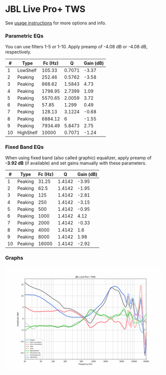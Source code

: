 # JBL Live Pro+ TWS
See [usage instructions](https://github.com/jaakkopasanen/AutoEq#usage) for more options and info.

### Parametric EQs
You can use filters 1-5 or 1-10. Apply preamp of -4.08 dB or -4.08 dB, respectively.

|   # | Type      |   Fc (Hz) |      Q |   Gain (dB) |
|-----|-----------|-----------|--------|-------------|
|   1 | LowShelf  |    105.33 | 0.7071 |       -3.37 |
|   2 | Peaking   |    252.46 | 0.5762 |       -3.58 |
|   3 | Peaking   |    868.62 | 1.5843 |        4.73 |
|   4 | Peaking   |   1798.95 | 2.7399 |        1.09 |
|   5 | Peaking   |   5570.65 | 2.0059 |        3.72 |
|   6 | Peaking   |     57.85 | 1.299  |        0.49 |
|   7 | Peaking   |    128.13 | 3.1224 |       -0.68 |
|   8 | Peaking   |   6884.12 | 6      |       -1.55 |
|   9 | Peaking   |   7934.49 | 5.8473 |        2.75 |
|  10 | HighShelf |  10000    | 0.7071 |       -1.24 |

### Fixed Band EQs
When using fixed band (also called graphic) equalizer, apply preamp of **-3.92 dB** (if available) and set gains manually with these parameters.

|   # | Type    |   Fc (Hz) |      Q |   Gain (dB) |
|-----|---------|-----------|--------|-------------|
|   1 | Peaking |     31.25 | 1.4142 |       -3.95 |
|   2 | Peaking |     62.5  | 1.4142 |       -1.95 |
|   3 | Peaking |    125    | 1.4142 |       -2.81 |
|   4 | Peaking |    250    | 1.4142 |       -3.15 |
|   5 | Peaking |    500    | 1.4142 |       -0.95 |
|   6 | Peaking |   1000    | 1.4142 |        4.12 |
|   7 | Peaking |   2000    | 1.4142 |       -0.33 |
|   8 | Peaking |   4000    | 1.4142 |        1.6  |
|   9 | Peaking |   8000    | 1.4142 |        1.98 |
|  10 | Peaking |  16000    | 1.4142 |       -2.92 |

### Graphs
![](./JBL%20Live%20Pro+%20TWS.png)
